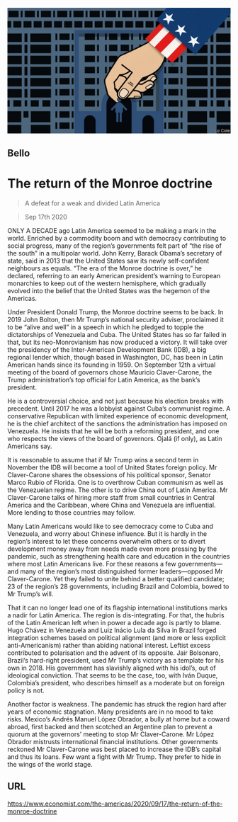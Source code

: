 ![](./images/20200919_AMD001_0.jpg)

## Bello

# The return of the Monroe doctrine

> A defeat for a weak and divided Latin America

> Sep 17th 2020

ONLY A DECADE ago Latin America seemed to be making a mark in the world. Enriched by a commodity boom and with democracy contributing to social progress, many of the region’s governments felt part of “the rise of the south” in a multipolar world. John Kerry, Barack Obama’s secretary of state, said in 2013 that the United States saw its newly self-confident neighbours as equals. “The era of the Monroe doctrine is over,” he declared, referring to an early American president’s warning to European monarchies to keep out of the western hemisphere, which gradually evolved into the belief that the United States was the hegemon of the Americas.

Under President Donald Trump, the Monroe doctrine seems to be back. In 2019 John Bolton, then Mr Trump’s national security adviser, proclaimed it to be “alive and well” in a speech in which he pledged to topple the dictatorships of Venezuela and Cuba. The United States has so far failed in that, but its neo-Monrovianism has now produced a victory. It will take over the presidency of the Inter-American Development Bank (IDB), a big regional lender which, though based in Washington, DC, has been in Latin American hands since its founding in 1959. On September 12th a virtual meeting of the board of governors chose Mauricio Claver-Carone, the Trump administration’s top official for Latin America, as the bank’s president.

He is a controversial choice, and not just because his election breaks with precedent. Until 2017 he was a lobbyist against Cuba’s communist regime. A conservative Republican with limited experience of economic development, he is the chief architect of the sanctions the administration has imposed on Venezuela. He insists that he will be both a reforming president, and one who respects the views of the board of governors. Ojalá (if only), as Latin Americans say.

It is reasonable to assume that if Mr Trump wins a second term in November the IDB will become a tool of United States foreign policy. Mr Claver-Carone shares the obsessions of his political sponsor, Senator Marco Rubio of Florida. One is to overthrow Cuban communism as well as the Venezuelan regime. The other is to drive China out of Latin America. Mr Claver-Carone talks of hiring more staff from small countries in Central America and the Caribbean, where China and Venezuela are influential. More lending to those countries may follow.

Many Latin Americans would like to see democracy come to Cuba and Venezuela, and worry about Chinese influence. But it is hardly in the region’s interest to let these concerns overwhelm others or to divert development money away from needs made even more pressing by the pandemic, such as strengthening health care and education in the countries where most Latin Americans live. For these reasons a few governments—and many of the region’s most distinguished former leaders—opposed Mr Claver-Carone. Yet they failed to unite behind a better qualified candidate; 23 of the region’s 28 governments, including Brazil and Colombia, bowed to Mr Trump’s will.

That it can no longer lead one of its flagship international institutions marks a nadir for Latin America. The region is dis-integrating. For that, the hubris of the Latin American left when in power a decade ago is partly to blame. Hugo Chávez in Venezuela and Luiz Inácio Lula da Silva in Brazil forged integration schemes based on political alignment (and more or less explicit anti-Americanism) rather than abiding national interest. Leftist excess contributed to polarisation and the advent of its opposite. Jair Bolsonaro, Brazil’s hard-right president, used Mr Trump’s victory as a template for his own in 2018. His government has slavishly aligned with his idol’s, out of ideological conviction. That seems to be the case, too, with Iván Duque, Colombia’s president, who describes himself as a moderate but on foreign policy is not.

Another factor is weakness. The pandemic has struck the region hard after years of economic stagnation. Many presidents are in no mood to take risks. Mexico’s Andrés Manuel López Obrador, a bully at home but a coward abroad, first backed and then scotched an Argentine plan to prevent a quorum at the governors’ meeting to stop Mr Claver-Carone. Mr López Obrador mistrusts international financial institutions. Other governments reckoned Mr Claver-Carone was best placed to increase the IDB’s capital and thus its loans. Few want a fight with Mr Trump. They prefer to hide in the wings of the world stage.

## URL

https://www.economist.com/the-americas/2020/09/17/the-return-of-the-monroe-doctrine
